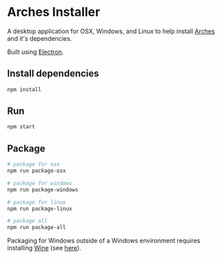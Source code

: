 # Arches Installer

A desktop application for OSX, Windows, and Linux to help install [Arches](https://github.com/archesproject/arches) and it's dependencies.

Built using [Electron](http://electron.atom.io/).

## Install dependencies

```sh
npm install 
```

## Run

```sh
npm start
```

## Package

```sh
# package for osx
npm run package-osx

# package for windows
npm run package-windows

# package for linux
npm run package-linux

# package all
npm run package-all
```

Packaging for Windows outside of a Windows environment requires installing [Wine](https://www.winehq.org/) (see [here](https://github.com/maxogden/electron-packager#building-windows-apps-from-non-windows-platforms)).
